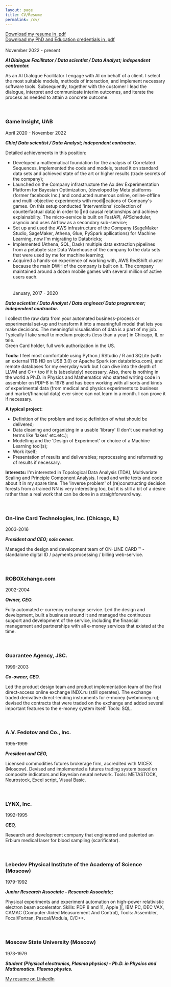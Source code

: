 ```yaml
---
layout: page
title: CV/Resume
permalink: /cv/
---
```

[Download my resume in .pdf](/docs/Alexander_Fedotov_AI_Data_Scientist_2024.pdf)<br>
[Download my PhD and Education credentials in .pdf](/docs/PhD_and_Education_Certification.pdf)<br><br>
November 2022 - present

__*AI Dialogue Facilitator / Data scientist / Data Analyst; independent contractor.*__

As an AI Dialogue Facilitator I engage with AI on behalf of a client. I select the most suitable models, methods of interaction, and implement necessary software tools. Subsequently, together with the customer I lead the dialogue, interpret and communicate interim outcomes, and iterate the process as needed to attain a concrete outcome.
<br><br><br>
### Game Insight, UAB
April 2020 - November 2022

__*Chief Data scientist / Data Analyst; independent contractor.*__

Detailed achievements in this position:
- Developed a mathematical foundation for the analysis of Correlated Sequences, implemented the code and models, tested it on standard data sets and achieved state of the art or higher results (trade secrets of the company);
- Launched on the Company infrastructure the Ax.dev Experimentation Platform for Bayesian Optimization, (developed by Meta platforms (former facebook Inc.) and conducted numerous online, online-offline and multi-objective experiments with modications of Company's games. On this setup conducted 'interventions' (collection of counterfactual data) in order to nd causal relationships and achieve  explainability. The micro-service is built on FastAPI, APScheduler, asyncio and uses Airflow as a secondary sub-service;
- Set up and used the AWS infrastructure of the Company (SageMaker Studio, SageMaker, Athena, Glue, PySpark apllications) for Machine Learning, now I'm migrating to Databricks;
- Implemented (Athena, SQL, Dask) multiple data extraction pipelines from a petabyte size Data Warehouse of the company to the data sets that were used by me for machine learning;
- Acquired a hands-on experience of working with, AWS RedShift cluster because the main DWH of the company is built on it. The company maintained around a dozen mobile games with several million of active users each.
<br><br><br>
January, 2017 - 2020

__*Data scientist / Data Analyst / Data engineer/ Data programmer; independent contractor.*__

I collect the raw data from your automated business-process or experimental set-up and transform it into a meaningfull model that lets you make decisions. The meaningful visualisation of data is a part of my job. Typically I take small to medium projects (less than a year) in Chicago, IL or tele.<br>
Green Card holder, full work authorization in the US.

__Tools:__ I feel most comfortable using Python / RStudio / R and SQLite (with an external 1TB HD on USB 3.0) or Apache Spark (on databricks.com), and remote databases for my everyday work but I can dive into the depth of LLVM and C++ too if it is (absolutely) necessary. Also, there is nothing in the world a Ph.D. in Physics and Mathematics who started writing code in assembler on PDP-8 in 1978 and has been working with all sorts and kinds of experimental data (from medical and physics experiments to business and market/financial data) ever since can not learn in a month. I can prove it if necessary.<br>

__A typical project:__
- Definition of the problem and tools; definition of what should be delivered;
- Data cleaning and organizing in a usable 'library' (I don't use marketing terms like 'lakes' etc.etc.);
- Modelling and the 'Design of Experiment' or choice of a Machine Learning tool(s);
- Work itself;
- Presentation of results and deliverables; reprocessing and reformatting of results if necessary.

__Interests:__ I'm interested in Topological Data Analysis (TDA), Multivariate Scaling and Principle Component Analysis. I read and write texts and code about it in my spare time. The 'inverse problem' of (re)constructing decision forests from a trained NN is very interesting too, but it is still a bit of a desire rather than a real work that can be done in a straighforward way.
<br><br><br>
### On-line Card Technologies, Inc. (Chicago, IL)
2003-2016

__*President and CEO; sole owner.*__

Managed the design and development team of ON-LINE CARD ™ - standalone digital ID / payments processing / billing web-service.
<br><br><br>
### ROBOXchange.com
2002-2004

__*Owner, CEO.*__

Fully automated e-currency exchange service.
Led the design and development, built a business around it and managed the continuous support and development of the service, including the financial management and partnerships with all e-money services that existed at the time.
<br><br><br>
### Guarantee Agency, JSC.
1999-2003

__*Co-owner, CEO.*__

Led the product design team and product implementation team of the first direct-access online exchange INDX.ru (still operates). The exchange traded derivative direct-lending instruments for e-money (webmoney.ru);
devised the contracts that were traded on the exchange and added several important features to the e-money system itself.
Tools: SQL.
<br><br><br>
### A.V. Fedotov and Co., Inc.
1995-1999

__*President and CEO,*__

Licensed commodities futures brokerage firm, accredited with MICEX (Moscow).
Devised and implemented a futures trading system based on composite indicators and Bayesian neural network.
Tools: METASTOCK, Neurostock, Excel script, Visual Basic.
<br><br><br>
### LYNX, Inc.
1992-1995

__*CEO,*__

Research and development company that engineered and patented an Erbium medical laser for blood sampling (scarificator).
<br><br><br>
### Lebedev Physical Institute of the Academy of Science (Moscow)
1979-1992

__*Junior Research Associate - Research Associate;*__

Physical experiments and experiment automation on high-power relativistic electron beam accelerator.
Skills: PDP 8 and 11, Apple ][, IBM PC, DEC VAX, CAMAC (Computer-Aided Measurement And Control),
Tools: Assembler, Focal/Fortran, Pascal/Modula, C/C++.
<br><br><br>
### Moscow State University (Moscow)
1973-1979

__*Student (Physical electronics, Plasma physics) - Ph.D. in Physics and Mathematics. Plasma physics.*__

[My resume on LinkedIn](https://www.linkedin.com/in/alexfedotov/)
